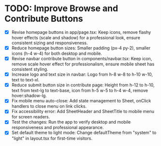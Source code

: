 # TODO: Improve Browse and Contribute Buttons

- [x] Revise homepage buttons in app/page.tsx: Keep icons, remove flashy hover effects (scale and shadow) for a professional look, ensure consistent sizing and responsiveness.
- [x] Reduce homepage button sizes: Smaller padding (px-4 py-2), smaller icons (h-4 w-4) for both desktop and mobile.
- [x] Revise navbar contribute button in components/navbar.tsx: Keep icon, remove scale hover effect for professionalism, ensure mobile sheet has consistent styling.
- [x] Increase logo and text size in navbar: Logo from h-8 w-8 to h-10 w-10, text to text-xl.
- [x] Reduce submit button size in contribute page: Height from h-12 to h-10, text from text-lg to text-base, icon from h-5 w-5 to h-4 w-4, remove hover:shadow-lg.
- [x] Fix mobile menu auto-close: Add state management to Sheet, onClick handlers to close menu on link clicks.
- [x] Fix accessibility error: Add SheetHeader and SheetTitle to mobile menu for screen readers.
- [x] Test the changes: Run the app to verify desktop and mobile responsiveness and professional appearance.
- [x] Set default theme to light mode: Change defaultTheme from "system" to "light" in layout.tsx for first-time visitors.
